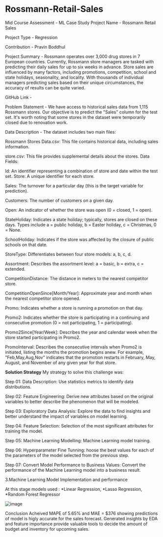 # Rossmann-Retail-Sales
Mid Course Assessment - ML Case Study
Project Name - Rossmann Retail Sales

Project Type - Regression

Contribution - Pravin Boddhul

Project Summary -
Rossmann operates over 3,000 drug stores in 7 European countries. Currently, Rossmann store managers are tasked with predicting their daily sales for up to six weeks in advance. Store sales are influenced by many factors, including promotions, competition, school and state holidays, seasonality, and locality. With thousands of individual managers predicting sales based on their unique circumstances, the accuracy of results can be quite varied.

GitHub Link -

Problem Statement -
We have access to historical sales data from 1,115 Rossmann stores. Our objective is to predict the "Sales" column for the test set. It's worth noting that some stores in the dataset were temporarily closed due to renovation work.

Data Description -
The dataset includes two main files:

Rossmann Stores Data.csv: This file contains historical data, including sales information.

store.csv: This file provides supplemental details about the stores. Data Fields:

Id: An identifier representing a combination of store and date within the test set. Store: A unique identifier for each store.

Sales: The turnover for a particular day (this is the target variable for prediction).

Customers: The number of customers on a given day.

Open: An indicator of whether the store was open (0 = closed, 1 = open).

StateHoliday: Indicates a state holiday; typically, stores are closed on these days. Types include a = public holiday, b = Easter holiday, c = Christmas, 0 = None.

SchoolHoliday: Indicates if the store was affected by the closure of public schools on that date.

StoreType: Differentiates between four store models: a, b, c, d.

Assortment: Describes the assortment level: a = basic, b = extra, c = extended.

CompetitionDistance: The distance in meters to the nearest competitor store.

CompetitionOpenSince[Month/Year]: Approximate year and month when the nearest competitor store opened.

Promo: Indicates whether a store is running a promotion on that day.

Promo2: Indicates whether the store is participating in a continuing and consecutive promotion (0 = not participating, 1 = participating).

Promo2Since[Year/Week]: Describes the year and calendar week when the store started participating in Promo2.

PromoInterval: Describes the consecutive intervals when Promo2 is initiated, listing the months the promotion begins anew. For example, "Feb,May,Aug,Nov" indicates that the promotion restarts in February, May, August, and November of any given year for that store.

**Solution Strategy**
My strategy to solve this challenge was:

Step 01: Data Description: Use statistics metrics to identify data distributions.

Step 02: Feature Engineering: Derive new attributes based on the original variables to better describe the phenomenon that will be modeled.

Step 03: Exploratory Data Analysis: Explore the data to find insights and better understand the impact of variables on model learning.

Step 04: Feature Selection: Selection of the most significant attributes for training the model.

Step 05: Machine Learning Modelling: Machine Learning model training.

Step 06: Hyperparameter Fine Tunning: hoose the best values for each of the parameters of the model selected from the previous step.

Step 07: Convert Model Performance to Business Values: Convert the performance of the Machine Learning model into a business result.

3.Machine Learning Model Implementation and performance

At this stage models used : *Linear Regression, *Lasso Regression, *Random Forest Regressor

![image](https://github.com/user-attachments/assets/a9be9dee-50af-4db3-8744-cb30f23a6e0b)


	  
Conclusion
Acheived MAPE of 5.65% and MAE = $376 showing predictions of model is higly accurate for the sales forecast. Generated insights by EDA and feature importance provide valuable tools to decide the amount of budget and inventory for upcoming sales.
